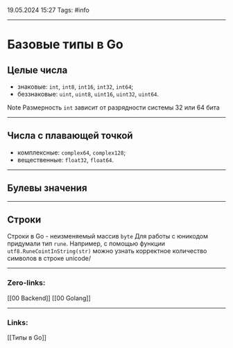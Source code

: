 19.05.2024 15:27
Tags: #info

---
# Базовые типы в Go

## Целые числа
- знаковые: `int`, `int8`, `int16`, `int32`, `int64`;
- беззнаковые: `uint`, `uint8`, `uint16`, `uint32`, `uint64`.

 Note Размерность `int` зависит от разрядности системы 32 или 64 бита

---
## Числа с плавающей точкой

- комплексные: `complex64`, `complex128`;
- вещественные: `float32`, `float64`.

---
## Булевы значения
---
## Строки
Строки в Go - неизменяемый массив `byte`
Для работы с юникодом придумали тип `rune`. Например, с помощью функции `utf8.RuneCointInString(str)` можно узнать корректное количество символов в строке unicode/

---
### Zero-links:
[[00 Backend]] [[00 Golang]]

---
### Links:
[[Типы в Go]]